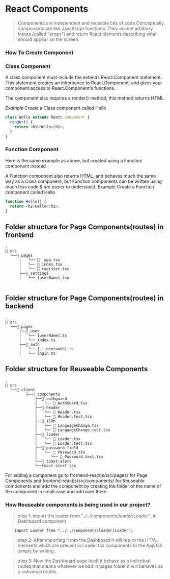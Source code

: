 # React Components
>Components are independent and reusable bits of code.Conceptually, components are like JavaScript functions. They accept arbitrary inputs (called “props”) and return React elements describing what should appear on the screen.

### How To Create Component
### Class Component
A class component must include the extends React.Component statement. This statement creates an inheritance to React.Component, and gives your component access to React.Component's functions.

The component also requires a render() method, this method returns HTML.

*Example*
Create a Class component called Hello

```javascript
class Hello extends React.Component {
  render() {
    return <h1>Hello</h1>;
  }
}
```

###  Function Component
Here is the same example as above, but created using a Function component instead.

A Function component also returns HTML, and behaves much the same way as a Class component, but Function components can be written using much less code & are easier to understand.
Example
Create a Function component called Hello
```javascript
function Hello() {
  return <h2>Hello</h2>;
}
```

## Folder structure for Page Components(routes) in frontend

```
.
📂 src
  └──📂 pages
      |   └── 📝 _app.tsx
      |   └── 📝 index.tsx
      |   └── 📝 register.tsx
      ├──📂 settings
      |   └── [userName].tsx
    
```

## Folder structure for Page Components(routes) in backend
```
.
📂 src
  └──📂 pages
      ├──📂 user
      |   └── [userName].ts
      |   └── index.ts
      ├──📂 auth
      |   └── [...nextauth].ts
      |   └── login.ts    
```

## Folder structure for Reuseable Components

```
.
📂 src
  └──📂 client
         ├──📂 components
             ├──📂 authguard
             |   └── 📝 AuthGuard.tsx
             ├──📂 header
             |   └── 📝 Header.tsx
             |   └── 📝 Header.test.tsx
             ├──📂 i18n
             |   └── 📝 LanguageChange.tsx
             |   └── 📝 LanguageChange.test.tsx
             ├──📂 loader
             |   └── 📝 Loader.tsx
             |   └── 📝 Loader.test.tsx
             ├──📂 password-field
             |   └── 📝 Password.tsx
             |      └── 📝 Password.test.tsx
             └──📂 toast-alert
             └──toast-alert.tsx
```

For adding a component go to frontend-reactjs/src/pages/ for Page Components and frontend-reactjs/src/components/ for Reuseable components and  add the component by creating the folder of the name of the component in small case and add over there.

### How Reuseable components is being used in our project?

>step 1: import the loader from "../../components/loader/Loader"; in Dashboard component
        
        import Loader from "../../components/loader/Loader";
        
>step 2: After importing it into the Dashboard it will return the HTML elements which are present in Loader.tsx components to the App.tsx simply by writing <Loader />. 

>step 3: Now the Dashboard page itself it behave as a individual routes,that means whatever we add in pages folder it will behaves as a individual routes.
